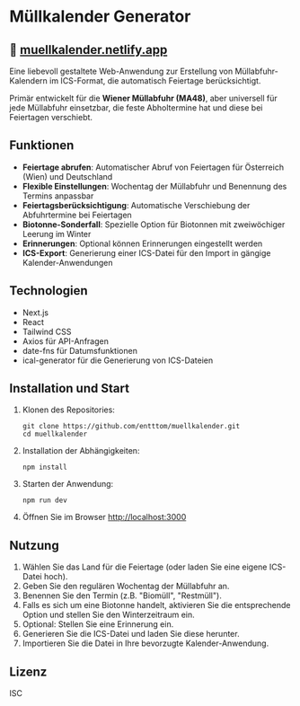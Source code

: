 # Müllkalender Generator

## 🔗 [muellkalender.netlify.app](https://muellkalender.netlify.app)

Eine liebevoll gestaltete Web-Anwendung zur Erstellung von Müllabfuhr-Kalendern im ICS-Format, die automatisch Feiertage berücksichtigt.

Primär entwickelt für die **Wiener Müllabfuhr (MA48)**, aber universell für jede Müllabfuhr einsetzbar, die feste Abholtermine hat und diese bei Feiertagen verschiebt.

## Funktionen

- **Feiertage abrufen**: Automatischer Abruf von Feiertagen für Österreich (Wien) und Deutschland
- **Flexible Einstellungen**: Wochentag der Müllabfuhr und Benennung des Termins anpassbar
- **Feiertagsberücksichtigung**: Automatische Verschiebung der Abfuhrtermine bei Feiertagen
- **Biotonne-Sonderfall**: Spezielle Option für Biotonnen mit zweiwöchiger Leerung im Winter
- **Erinnerungen**: Optional können Erinnerungen eingestellt werden
- **ICS-Export**: Generierung einer ICS-Datei für den Import in gängige Kalender-Anwendungen

## Technologien

- Next.js
- React
- Tailwind CSS
- Axios für API-Anfragen
- date-fns für Datumsfunktionen
- ical-generator für die Generierung von ICS-Dateien

## Installation und Start

1. Klonen des Repositories:
   ```
   git clone https://github.com/entttom/muellkalender.git
   cd muellkalender
   ```

2. Installation der Abhängigkeiten:
   ```
   npm install
   ```

3. Starten der Anwendung:
   ```
   npm run dev
   ```

4. Öffnen Sie im Browser [http://localhost:3000](http://localhost:3000)

## Nutzung

1. Wählen Sie das Land für die Feiertage (oder laden Sie eine eigene ICS-Datei hoch).
2. Geben Sie den regulären Wochentag der Müllabfuhr an.
3. Benennen Sie den Termin (z.B. "Biomüll", "Restmüll").
4. Falls es sich um eine Biotonne handelt, aktivieren Sie die entsprechende Option und stellen Sie den Winterzeitraum ein.
5. Optional: Stellen Sie eine Erinnerung ein.
6. Generieren Sie die ICS-Datei und laden Sie diese herunter.
7. Importieren Sie die Datei in Ihre bevorzugte Kalender-Anwendung.

## Lizenz

ISC